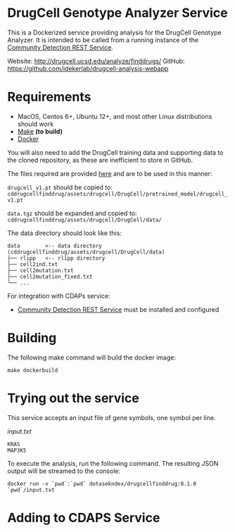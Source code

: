 [docker]: https://www.docker.com/
[make]: https://www.gnu.org/software/make
[cdrest]: https://github.com/cytoscape/communitydetection-rest-server

DrugCell Genotype Analyzer Service
==================================

This is a Dockerized service providing analysis for the DrugCell Genotype Analyzer. It is intended to be called from a running instance of the [Community Detection REST Service][cdrest].

Website: http://drugcell.ucsd.edu/analyze/finddrugs/
GitHub: https://github.com/idekerlab/drugcell-analysis-webapp

Requirements
=============

* MacOS, Centos 6+, Ubuntu 12+, and most other Linux distributions should work
* [Make][make] **(to build)**
* [Docker]

You will also need to add the DrugCell training data and supporting data to the cloned repository, as these are inefficient to store in GitHub.

The files required are provided [here](http://drugcell.ucsd.edu/downloads/) and are to be used in this manner:

```drugcell_v1.pt``` should be copied to: ```cddrugcellfinddrug/assets/drugcell/DrugCell/pretrained_model/drugcell_v1.pt```

```data.tgz``` should be expanded and copied to: ```cddrugcellfinddrug/assets/drugcell/DrugCell/data/```

The data directory should look like this:

```
data        <-- data directory (cddrugcellfinddrug/assets/drugcell/DrugCell/data)
├── rlipp   <-- rlipp directory
├── cell2ind.txt
├── cell2mutation.txt
├── cell2mutation_fixed.txt
└── ...
```

For integration with CDAPs service:
* [Community Detection REST Service][cdrest] must be installed and configured

Building
========

The following make command will build the docker image:

```
make dockerbuild
```

Trying out the service
======================

This service accepts an input file of gene symbols, one symbol per line.

*input.txt*
```
KRAS
MAP3K5
```

To execute the analysis, run the following command. The resulting JSON output will be streamed to the console:

```
docker run -v `pwd`:`pwd` dotasekndex/drugcellfinddrug:0.1.0 `pwd`/input.txt
```

Adding to CDAPS Service
=======================



